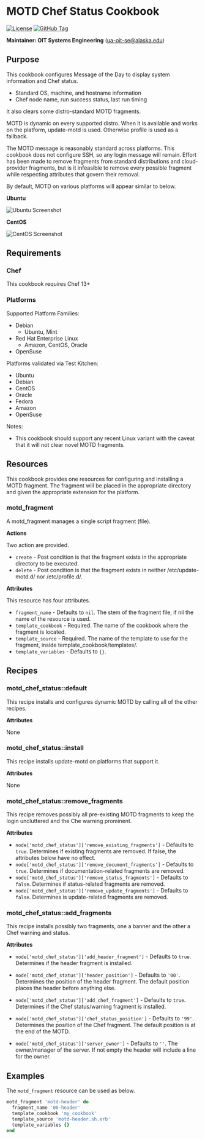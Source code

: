 # MOTD Chef Status Cookbook

[![License](https://img.shields.io/github/license/ualaska-it/motd_chef_status.svg)](https://github.com/ualaska-it/motd_chef_status)
[![GitHub Tag](https://img.shields.io/github/tag/ualaska-it/motd_chef_status.svg)](https://github.com/ualaska-it/motd_chef_status)

__Maintainer: OIT Systems Engineering__ (<ua-oit-se@alaska.edu>)

## Purpose

This cookbook configures Message of the Day to display system information and Chef status.

* Standard OS, machine, and hostname information
* Chef node name, run success status, last run timing

It also clears some distro-standard MOTD fragments.

MOTD is dynamic on every supported distro.
When it is available and works on the platform, update-motd is used. Otherwise profile is used as a fallback.

The MOTD message is reasonably standard across platforms.
This cookbook does not configure SSH, so any login message will remain.
Effort has been made to remove fragments from standard distributions and cloud-provider fragments, but is it infeasible to remove every possible fragment while respecting attributes that govern their removal.

By default, MOTD on various platforms will appear similar to below.

__Ubuntu__

![Ubuntu Screenshot](https://alaska.edu/files/oit/github/motd_chef_status_screenshot_v_0_2_ubuntu_18.png)

__CentOS__

![CentOS Screenshot](https://alaska.edu/files/oit/github/motd_chef_status_screenshot_v_0_2_centos_7.png)

## Requirements

### Chef

This cookbook requires Chef 13+

### Platforms

Supported Platform Families:

* Debian
  * Ubuntu, Mint
* Red Hat Enterprise Linux
  * Amazon, CentOS, Oracle
* OpenSuse

Platforms validated via Test Kitchen:

* Ubuntu
* Debian
* CentOS
* Oracle
* Fedora
* Amazon
* OpenSuse

Notes:

* This cookbook should support any recent Linux variant with the caveat that it will not clear novel MOTD fragments.

## Resources

This cookbook provides one resources for configuring and installing a MOTD fragment. The fragment will be placed in the appropriate directory and given the appropriate extension for the platform.

### motd_fragment

A motd_fragment manages a single script fragment (file).

__Actions__

Two action are provided.

* `create` - Post condition is that the fragment exists in the appropriate directory to be executed.
* `delete` - Post condition is that the fragment exists in neither /etc/update-motd.d/ nor /etc/profile.d/.

__Attributes__

This resource has four attributes.

* `fragment_name` - Defaults to `nil`. The stem of the fragment file, if nil the name of the resource is used.
* `template_cookbook` - Required. The name of the cookbook where the fragment is located.
* `template_source` - Required. The name of the template to use for the fragment, inside template_cookbook/templates/.
* `template_variables` - Defaults to `{}`.

## Recipes

### motd_chef_status::default

This recipe installs and configures dynamic MOTD by calling all of the other recipes.

__Attributes__

None

### motd_chef_status::install

This recipe installs update-motd on platforms that support it.

__Attributes__

None

### motd_chef_status::remove_fragments

This recipe removes possibly all pre-existing MOTD fragments to keep the login uncluttered and the Che warning prominent.

__Attributes__

* `node['motd_chef_status']['remove_existing_fragments']` - Defaults to `true`. Determines if existing fragments are removed. If false, the attributes below have no effect.
* `node['motd_chef_status']['remove_document_fragments']` - Defaults to `true`. Determines if documentation-related fragments are removed.
* `node['motd_chef_status']['remove_status_fragments']` - Defaults to `false`. Determines if status-related fragments are removed.
* `node['motd_chef_status']['remove_update_fragments']` - Defaults to `false`. Determines is update-related fragments are removed.

### motd_chef_status::add_fragments

This recipe installs possibly two fragments, one a banner and the other a Chef warning and status.

__Attributes__

* `node['motd_chef_status']['add_header_fragment']` - Defaults to `true`. Determines if the header fragment is installed.
* `node['motd_chef_status']['header_position']` - Defaults to `'00'`. Determines the position of the header fragment. The default position places the header before anything else.

* `node['motd_chef_status']['add_chef_fragment']` - Defaults to `true`. Determines if the Chef status/warning fragment is installed.
* `node['motd_chef_status']['chef_status_position']` - Defaults to `'99'`. Determines the position of the Chef fragment.  The default position is at the end of the MOTD.

* `node['motd_chef_status']['server_owner']` - Defaults to `''`.  The owner/manager of the server. If not empty the header will include a line for the owner.

## Examples

The `motd_fragment` resource can be used as below.

```ruby
motd_fragment 'motd-header' do
  fragment_name '00-header'
  template_cookbook 'my_cookbook'
  template_source 'motd-header.sh.erb'
  template_variables {}
end
```
